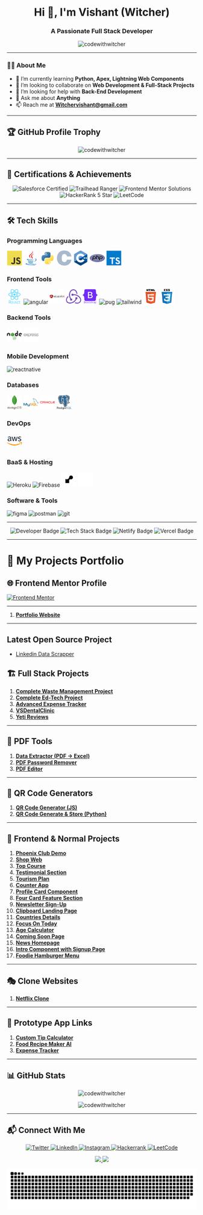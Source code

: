 <h1 align="center">Hi 👋, I'm Vishant (Witcher)</h1>
<h3 align="center">A Passionate Full Stack Developer</h3>
<p align="center">
  <img src="https://raw.githubusercontent.com/CodewithWitcher/css-protips/c0c096d47e73676426f6170bfabc85510b7f688a/assets/img/bulb.svg" alt="codewithwitcher" width="40"/>
</p>

---

### 🧑‍💻 About Me

- 🌱 I’m currently learning **Python, Apex, Lightning Web Components**  
- 👯 I’m looking to collaborate on **Web Development & Full-Stack Projects**  
- 🤝 I’m looking for help with **Back-End Development**  
- 💬 Ask me about **Anything**  
- 📫 Reach me at **Witchervishant@gmail.com**

---

## 🏆 GitHub Profile Trophy
<p align="center">
  <img src="https://github-profile-trophy.vercel.app/?username=codewithwitcher&theme=tokyonight&margin-w=10" alt="codewithwitcher" />
</p>

---

## 🏅 Certifications & Achievements
<p align="center">
  <img src="https://img.shields.io/badge/Salesforce-Certified-blue?style=for-the-badge&logo=salesforce" alt="Salesforce Certified"/>
  <img src="https://img.shields.io/badge/Trailhead-Ranger-orange?style=for-the-badge&logo=trailhead" alt="Trailhead Ranger"/>
  <img src="https://img.shields.io/badge/Frontend%20Mentor-Solutions-FF6F61?style=for-the-badge&logo=frontendmentor" alt="Frontend Mentor Solutions"/>
  <img src="https://img.shields.io/badge/HackerRank-5%20Star%20Python-brightgreen?style=for-the-badge&logo=hackerrank" alt="HackerRank 5 Star"/>
  <img src="https://img.shields.io/badge/LeetCode-Problem%20Solver-yellow?style=for-the-badge&logo=leetcode" alt="LeetCode"/>
</p>

---

## 🛠 Tech Skills

### **Programming Languages**
<p>
  <img src="https://raw.githubusercontent.com/devicons/devicon/master/icons/javascript/javascript-original.svg" alt="javascript" width="40" height="40"/>
  <img src="https://raw.githubusercontent.com/devicons/devicon/master/icons/java/java-original.svg" alt="java" width="40" height="40"/>
  <img src="https://raw.githubusercontent.com/devicons/devicon/master/icons/python/python-original.svg" alt="python" width="40" height="40"/>
  <img src="https://raw.githubusercontent.com/devicons/devicon/master/icons/c/c-original.svg" alt="c" width="40" height="40"/>
  <img src="https://raw.githubusercontent.com/devicons/devicon/master/icons/cplusplus/cplusplus-original.svg" alt="cplusplus" width="40" height="40"/>
  <img src="https://raw.githubusercontent.com/devicons/devicon/master/icons/php/php-original.svg" alt="php" width="40" height="40"/>
  <img src="https://raw.githubusercontent.com/devicons/devicon/master/icons/typescript/typescript-original.svg" alt="typescript" width="40" height="40"/>
</p>

### **Frontend Tools**
<p>
  <img src="https://raw.githubusercontent.com/devicons/devicon/master/icons/react/react-original-wordmark.svg" alt="react" width="40" height="40"/>
  <img src="https://angular.io/assets/images/logos/angular/angular.svg" alt="angular" width="40" height="40"/>
  <img src="https://raw.githubusercontent.com/devicons/devicon/master/icons/angularjs/angularjs-original-wordmark.svg" alt="angularjs" width="40" height="40"/>
  <img src="https://raw.githubusercontent.com/devicons/devicon/master/icons/redux/redux-original.svg" alt="redux" width="40" height="40"/>
  <img src="https://raw.githubusercontent.com/devicons/devicon/master/icons/bootstrap/bootstrap-plain-wordmark.svg" alt="bootstrap" width="40" height="40"/>
  <img src="https://cdn.worldvectorlogo.com/logos/pug.svg" alt="pug" width="40" height="40"/>
  <img src="https://www.vectorlogo.zone/logos/tailwindcss/tailwindcss-icon.svg" alt="tailwind" width="40" height="40"/>
  <img src="https://raw.githubusercontent.com/devicons/devicon/master/icons/html5/html5-original-wordmark.svg" alt="html5" width="40" height="40"/>
  <img src="https://raw.githubusercontent.com/devicons/devicon/master/icons/css3/css3-original-wordmark.svg" alt="css3" width="40" height="40"/>
</p>

### **Backend Tools**
<p>
  <img src="https://raw.githubusercontent.com/devicons/devicon/master/icons/nodejs/nodejs-original-wordmark.svg" alt="nodejs" width="40" height="40"/>
  <img src="https://raw.githubusercontent.com/devicons/devicon/master/icons/express/express-original-wordmark.svg" alt="express" width="40" height="40"/>
</p>

### **Mobile Development**
<p>
  <img src="https://reactnative.dev/img/header_logo.svg" alt="reactnative" width="40" height="40"/>
</p>

### **Databases**
<p>
  <img src="https://raw.githubusercontent.com/devicons/devicon/master/icons/mongodb/mongodb-original-wordmark.svg" alt="mongodb" width="40" height="40"/>
  <img src="https://raw.githubusercontent.com/devicons/devicon/master/icons/mysql/mysql-original-wordmark.svg" alt="mysql" width="40" height="40"/>
  <img src="https://raw.githubusercontent.com/devicons/devicon/master/icons/oracle/oracle-original.svg" alt="oracle" width="40" height="40"/>
  <img src="https://raw.githubusercontent.com/devicons/devicon/master/icons/postgresql/postgresql-original-wordmark.svg" alt="postgresql" width="40" height="40"/>
</p>

### **DevOps**
<p>
  <img src="https://raw.githubusercontent.com/devicons/devicon/master/icons/amazonwebservices/amazonwebservices-original-wordmark.svg" alt="aws" width="40" height="40"/>
</p>

### **BaaS & Hosting**
<p>
  <img src="https://www.vectorlogo.zone/logos/heroku/heroku-icon.svg" alt="Heroku" width="40" height="40"/>
  <img src="https://www.vectorlogo.zone/logos/firebase/firebase-icon.svg" alt="Firebase" width="40" height="40"/>
  <img src="https://raw.githubusercontent.com/CodewithWitcher/CodewithWitcher/main/Render%20logomark%20-%20Black.svg" alt="Render" width="40" height="40"/>
  <img src="https://raw.githubusercontent.com/CodewithWitcher/CodewithWitcher/main/Render%20logomark%20-%20White.svg" alt="Render" width="40" height="40"/>
</p>

### **Software & Tools**
<p>
  <img src="https://www.vectorlogo.zone/logos/figma/figma-icon.svg" alt="figma" width="40" height="40"/>
  <img src="https://www.vectorlogo.zone/logos/getpostman/getpostman-icon.svg" alt="postman" width="40" height="40"/>
  <img src="https://www.vectorlogo.zone/logos/git-scm/git-scm-icon.svg" alt="git" width="40" height="40"/>
</p>

---

<p align="center">
  <img src="https://img.shields.io/badge/Developer-Witcher%20Vishant-red?style=for-the-badge&logo=github" alt="Developer Badge"/>
  <img src="https://img.shields.io/badge/Tech%20Stack-FullStack-blue?style=for-the-badge&logo=vercel" alt="Tech Stack Badge"/>
  <img src="https://img.shields.io/badge/Deployed%20On-Netlify-brightgreen?style=for-the-badge&logo=netlify" alt="Netlify Badge"/>
  <img src="https://img.shields.io/badge/Deployed%20On-Vercel-black?style=for-the-badge&logo=vercel" alt="Vercel Badge"/>
</p>

---

# 🚀 My Projects Portfolio

## 🌐 Frontend Mentor Profile
[![Frontend Mentor](https://img.shields.io/badge/Visit%20My%20Profile-FF6F61?style=for-the-badge&logo=frontendmentor)](https://www.frontendmentor.io/profile/CodewithWitcher)

---
1. [**Portfolio Website**](https://vishantshukla.live/)

---

## Latest Open Source Project

<!-- LATEST-PROJECT:START -->
- [Linkedin Data Scrapper](https://github.com/CodewithWitcher/Linkedin-Data-Scapper)
<!-- LATEST-PROJECT:END -->

## 🏗 Full Stack Projects
1. [**Complete Waste Management Project**](https://wastemanagementbywitcher.netlify.app/)  
2. [**Complete Ed-Tech Project**](https://ed-tech-study-bywitcher.netlify.app/)  
3. [**Advanced Expense Tracker**](https://advance-expense-tracker-pied.vercel.app/login)
4. [**VSDentalClinic**](https://vsdentalclinic.netlify.app/)
5. [**Yeti Reviews**](https://yetiadvertising.vercel.app/)

---

## 📄 PDF Tools
1. [**Data Extractor (PDF → Excel)**](https://fileconverter-pdf-to-excel.vercel.app/)  
2. [**PDF Password Remover**](https://password-remover.vercel.app/)  
3. [**PDF Editor**](https://pdfeditnow.netlify.app/)

---

## 🔳 QR Code Generators
1. [**QR Code Generator (JS)**](https://qrcodebywitcher.netlify.app/)  
2. [**QR Code Generate & Store (Python)**](https://qrgenerator-sage.vercel.app/)

---

## 🎨 Frontend & Normal Projects
1. [**Phoenix Club Demo**](https://phoenixclubniu.netlify.app/)  
2. [**Shop Web**](https://shop-bywitcher.netlify.app/)  
3. [**Top Course**](https://top-course-bywitcher.netlify.app/)  
4. [**Testimonial Section**](https://testimonial-bywitcher.netlify.app/)  
5. [**Tourism Plan**](https://tourism-plan-bywitcher.netlify.app/)  
6. [**Counter App**](https://counter-bywitcher.netlify.app/)  
7. [**Profile Card Component**](https://profile-card-component-bywitcher.netlify.app/)  
8. [**Four Card Feature Section**](https://four-card-feature-section-bywitcher.netlify.app/)  
9. [**Newsletter Sign-Up**](https://newsletter-sign-up-bywitcher.netlify.app/)  
10. [**Clipboard Landing Page**](https://clipboard-landing-page-bywitcher.netlify.app/)  
11. [**Countries Details**](https://countriesdetailsbywitcher.netlify.app/)  
12. [**Focus On Today**](https://focusontodaybywitcher.netlify.app/)  
13. [**Age Calculator**](https://age-calculator-app-bywitcher.netlify.app/)  
14. [**Coming Soon Page**](https://base-apparel-coming-soon-bywitcher.netlify.app/)  
15. [**News Homepage**](https://news-homepage-bywitcher.netlify.app/)  
16. [**Intro Component with Signup Page**](https://intro-component-with-signup-bywitcher.netlify.app/)  
17. [**Foodie Hamburger Menu**](https://hamburgerbywitcher.netlify.app/)

---

## 🎭 Clone Websites
1. [**Netflix Clone**](https://testmmmmmmwitcher.netlify.app/)

---

## 🧪 Prototype App Links
1. [**Custom Tip Calculator**](https://tipcalculatorbywitcher.netlify.app/)  
2. [**Food Recipe Maker AI**](https://khanakhajanachef.netlify.app/)  
3. [**Expense Tracker**](https://biztracker.netlify.app/dashboard)

---

## 📊 GitHub Stats
<p align="center">
  <img src="https://github-readme-stats.vercel.app/api/top-langs?username=codewithwitcher&show_icons=true&locale=en&layout=compact" alt="codewithwitcher" />
</p>

<p align="center">
  <img src="https://github-readme-stats.vercel.app/api?username=codewithwitcher&show_icons=true&locale=en" alt="codewithwitcher" />
</p>

---

## 📬 Connect With Me
<p align="center">
  <a href="https://twitter.com/shuklavishant">
    <img src="https://raw.githubusercontent.com/rahuldkjain/github-profile-readme-generator/master/src/images/icons/Social/twitter.svg" alt="Twitter" height="30" width="40" />
  </a>
  <a href="https://linkedin.com/in/vishant-shukla-606619187">
    <img src="https://raw.githubusercontent.com/rahuldkjain/github-profile-readme-generator/master/src/images/icons/Social/linked-in-alt.svg" alt="LinkedIn" height="30" width="40" />
  </a>
  <a href="https://instagram.com/vishant_shukla">
    <img src="https://raw.githubusercontent.com/rahuldkjain/github-profile-readme-generator/master/src/images/icons/Social/instagram.svg" alt="Instagram" height="30" width="40" />
  </a>
  <a href="https://www.hackerrank.com/witchervishant">
    <img src="https://raw.githubusercontent.com/rahuldkjain/github-profile-readme-generator/master/src/images/icons/Social/hackerrank.svg" alt="Hackerrank" height="30" width="40" />
  </a>
  <a href="https://www.leetcode.com/code-with-witcher">
    <img src="https://raw.githubusercontent.com/rahuldkjain/github-profile-readme-generator/master/src/images/icons/Social/leet-code.svg" alt="LeetCode" height="30" width="40" />
  </a>
</p>
<p align="center">
  <a href="https://www.frontendmentor.io/profile/CodewithWitcher">
    <img src="https://img.shields.io/badge/Frontend%20Mentor-Profile-orange?style=for-the-badge&logo=frontendmentor"/>
  </a>
  <a href="https://github.com/witchervishant">
    <img src="https://img.shields.io/badge/GitHub-Profile-black?style=for-the-badge&logo=github"/>
  </a>
</p>

<p align="center">
  <img src="https://raw.githubusercontent.com/platane/snk/output/github-contribution-grid-snake-dark.svg" alt="snake animation"/>
</p>
